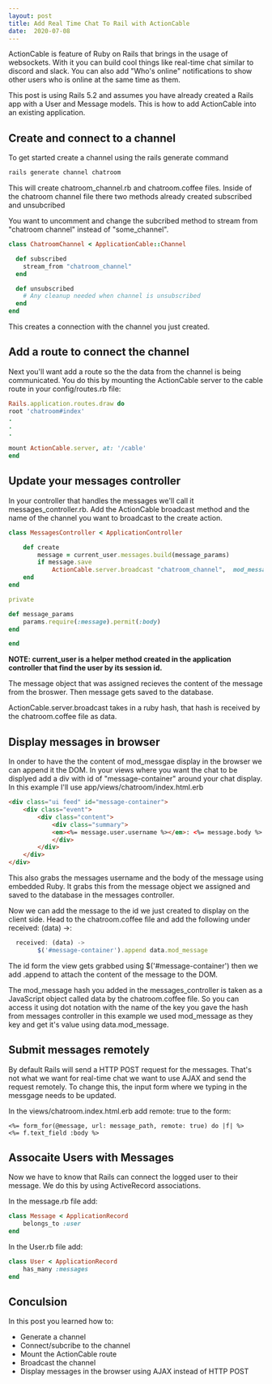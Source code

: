 ```yaml
---
layout: post
title: Add Real Time Chat To Rail with ActionCable
date:  2020-07-08
---
```


ActionCable is feature of Ruby on Rails that brings in the usage of websockets. With it you can build cool things like real-time chat similar to discord and slack. You can also add "Who's online" notifications to show other users who is online at the same time as them.

This post is using Rails 5.2 and assumes you have already created a Rails app with a User and Message models. This is how to add ActionCable into an existing application.


## Create and connect to a channel

To get started create a channel using the rails generate command

```bash
rails generate channel chatroom
```

This will create chatroom_channel.rb and chatroom.coffee files. Inside of the chatroom channel file there two methods already created subscribed and unsubcribed

You want to uncomment and change the subcribed method to stream from "chatroom channel" instead of "some_channel".

```ruby
class ChatroomChannel < ApplicationCable::Channel

  def subscribed
    stream_from "chatroom_channel"
  end

  def unsubscribed
    # Any cleanup needed when channel is unsubscribed
  end
end
```

This creates a connection with the channel you just created.

## Add a route to connect the channel

Next you'll want add a route so the the data from the channel is being communicated. You do this by mounting the ActionCable server to the cable route in your config/routes.rb file:

```ruby
Rails.application.routes.draw do
root 'chatroom#index'
.
.
.

mount ActionCable.server, at: '/cable'
end
```

## Update your messages controller 

In your controller that handles the messages we'll call it messages_controller.rb. Add the ActionCable broadcast method and the name of the channel you want to broadcast to the create action.

```ruby
class MessagesController < ApplicationController

    def create
        message = current_user.messages.build(message_params)
        if message.save
            ActionCable.server.broadcast "chatroom_channel",  mod_message: message.body
    end
end

private

def message_params
    params.require(:message).permit(:body)
end

end
```

**NOTE: current_user is a helper method created in the application controller that find the user by its session id.**

The message object that was assigned recieves the content of the message from the broswer. Then message gets saved to the database.

ActionCable.server.broadcast takes in a ruby hash, that hash is received by the chatroom.coffee file as data. 

## Display messages in browser

In onder to have the the content of mod_messgae display in the browser we can append it the DOM. In your views where you want the chat to be displyed add a div with id of "message-container" around your chat display. In this example I'll use app/views/chatroom/index.html.erb


```html
<div class="ui feed" id="message-container">
    <div class="event">
        <div class="content">
            <div class="summary">
            <em><%= message.user.username %></em>: <%= message.body %>
            </div>
        </div>
    </div>
</div>
```

This also grabs the messages username and the body of the message using embedded Ruby. It grabs this from the message object we assigned and saved to the database in the messages controller. 

Now we can add the message to the id we just created to display on the client side. Head to the chatroom.coffee file and add the following under received: (data) ->:

```javascript
  received: (data) ->
        $('#message-container').append data.mod_message
```

The id form the view gets grabbed using $('#message-container') then we add .append to attach the content of the message to the DOM.

The mod_message hash you added in the messages_controller is taken as a JavaScript object called data by the chatroom.coffee file. So you can access it using dot notation with the name of the key you gave the hash from messages controller in this example we used mod_message as they key and get it's value using data.mod_message.


## Submit messages remotely

By default Rails will send a HTTP POST request for the messages. That's not what we want for real-time chat we want to use AJAX and send the request remotely. To change this, the input form where we typing in the messgage needs to be updated.

In the views/chatroom.index.html.erb add remote: true to the form:

```erb
<%= form_for(@message, url: message_path, remote: true) do |f| %>
<%= f.text_field :body %>
```

## Assocaite Users with Messages

Now we have to know that Rails can connect the logged user to their message. We do this by using ActiveRecord associations.

In the message.rb file add:

```ruby
class Message < ApplicationRecord
    belongs_to :user
end
```

In the User.rb file add: 

```ruby
class User < ApplicationRecord
    has_many :messages
end
```

## Conculsion

In this post you learned how to:

* Generate a channel
* Connect/subcribe to the channel
* Mount the ActionCable route
* Broadcast the channel 
* Display messages in the browser using AJAX instead of HTTP POST





